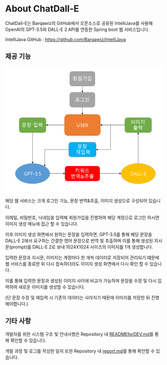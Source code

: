 About ChatDall-E
==================
ChatDall-E는 Barqawiz의 GitHub에서 오픈소스로 공유된 IntelliJava를 사용해
OpenAI의 GPT-3.5와 DALL-E 2 API를 연동한 Spring boot 웹 서비스입니다.

IntelliJava GitHub : <https://github.com/Barqawiz/IntelliJava>

제공 기능
-----------
![기능구성도](src/main/resources/static/최종기능.png)

해당 웹 서비스는 크게 로그인 기능, 문장 번역&추출, 이미지 생성으로 구성되어 있습니다.

이메일, 비밀번호, 닉네임을 입력해 회원가입을 진행하여 해당 계정으로 로그인 하시면
이미지 생성 메뉴에 접근 할 수 있습니다.

이후 이미지 생성 화면에서 원하는 문장을 입력하면, GPT-3.5를 통해
해당 문장을 DALL-E 2에서 요구하는 간결한 영어 문장으로 번역 및 추출하며
이를 통해 생성된 지시문(prompt)를 DALL-E 2로 보내 1024X1024 사이즈의
이미지를 1개 생성합니다.

입력한 문장과 지시문, 이미지는 계정마다 한 개씩 데이터로 저장되어
관리되기 떄문에 웹 서비스를 종료한 뒤 다시 접속하더라도
이미지 생성 화면에서 다시 확인 할 수 있습니다.

이를 통해 입력한 문장과 생성된 이미지 사이에 비교가 가능하며
문장을 수정 및 다시 입력하여 새로운 이미지를 생성할 수 있습니다.

(단 문장 수정 및 재입력 시 기존의 데이터는 사라지기 때문에 이미지를 저장한 뒤 진행해야합니다.)

기타 사항
---------
개발자를 위한 시스템 구조 및 안내사항은 Repository 내
[READMEforDEV.md](READMEforDEV.md)를 통해 확인할 수 있습니다.

개발 과정 및 로그를 작성한 일지 또한 Repository 내
[report.md](report.md)를 통해 확인할 수 있습니다.